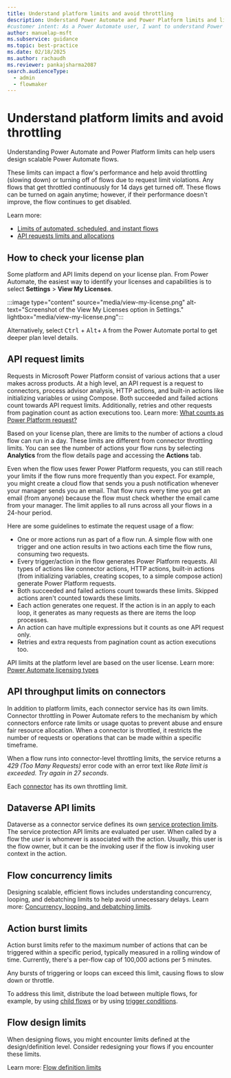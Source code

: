 ```yaml
---
title: Understand platform limits and avoid throttling
description: Understand Power Automate and Power Platform limits and licensing to design scalable flows and avoid throttling.
#customer intent: As a Power Automate user, I want to understand Power Automate and Power Platform limits, including licensing capabilities, so that I can design scalable flows and avoid throttling.
author: manuelap-msft
ms.subservice: guidance
ms.topic: best-practice
ms.date: 02/18/2025
ms.author: rachaudh
ms.reviewer: pankajsharma2087
search.audienceType: 
  - admin
  - flowmaker
---
```


# Understand platform limits and avoid throttling

Understanding Power Automate and Power Platform limits can help users design scalable Power Automate flows. 

These limits can impact a flow's performance and help avoid throttling (slowing down) or turning off of flows due to request limit violations. Any flows that get throttled continuously for 14 days get turned off. These flows can be turned on again anytime; however, if their performance doesn't improve, the flow continues to get disabled.

Learn more: 

- [Limits of automated, scheduled, and instant flows](/power-automate/limits-and-config)
- [API requests limits and allocations](/power-platform/admin/api-request-limits-allocations)

## How to check your license plan

Some platform and API limits depend on your license plan. From Power Automate, the easiest way to identify your licenses and capabilities is to select **Settings** > **View My Licenses**.

:::image type="content" source="media/view-my-license.png" alt-text="Screenshot of the View My Licenses option in Settings." lightbox="media/view-my-license.png":::

Alternatively, select <kbd>Ctrl</kbd> + <kbd>Alt</kbd>+ <kbd>A</kbd> from the Power Automate portal to get deeper plan level details. 

## API request limits

Requests in Microsoft Power Platform consist of various actions that a user makes across products. At a high level, an API request is a request to connectors, process advisor analysis, HTTP actions, and built-in actions like initializing variables or using Compose. Both succeeded and failed actions count towards API request limits. Additionally, retries and other requests from pagination count as action executions too. Learn more: [What counts as Power Platform request?](/power-platform/admin/power-automate-licensing/types)

Based on your license plan, there are limits to the number of actions a cloud flow can run in a day. These limits are different from connector throttling limits. You can see the number of actions your flow runs by selecting **Analytics** from the flow details page and accessing the **Actions** tab.

Even when the flow uses fewer Power Platform requests, you can still reach your limits if the flow runs more frequently than you expect. For example, you might create a cloud flow that sends you a push notification whenever your manager sends you an email. That flow runs every time you get an email (from anyone) because the flow must check whether the email came from your manager. The limit applies to all runs across all your flows in a 24-hour period. 

Here are some guidelines to estimate the request usage of a flow:

- One or more actions run as part of a flow run. A simple flow with one trigger and one action results in two actions each time the flow runs, consuming two requests.
- Every trigger/action in the flow generates Power Platform requests. All types of actions like connector actions, HTTP actions, built-in actions (from initializing variables, creating scopes, to a simple compose action) generate Power Platform requests. 
- Both succeeded and failed actions count towards these limits. Skipped actions aren't counted towards these limits.
- Each action generates one request. If the action is in an apply to each loop, it generates as many requests as there are items the loop processes.
- An action can have multiple expressions but it counts as one API request only.
- Retries and extra requests from pagination count as action executions too.

API limits at the platform level are based on the user license. Learn more: [Power Automate licensing types](/power-platform/admin/power-automate-licensing/types)

## API throughput limits on connectors

In addition to platform limits, each connector service has its own limits. Connector throttling in Power Automate refers to the mechanism by which connectors enforce rate limits or usage quotas to prevent abuse and ensure fair resource allocation. When a connector is throttled, it restricts the number of requests or operations that can be made within a specific timeframe.

When a flow runs into connector-level throttling limits, the service returns a *429 (Too Many Requests)* error code with an error text like *Rate limit is exceeded. Try again in 27 seconds*.

Each [connector](/connectors/connector-reference/connector-reference-powerautomate-connectors) has its own throttling limit. 

## Dataverse API limits

Dataverse as a connector service defines its own [service protection limits](/power-apps/developer/data-platform/api-limits). The service protection API limits are evaluated per user. When called by a flow the *user* is whomever is associated with the action. Usually, this user is the flow owner, but it can be the invoking user if the flow is invoking user context in the action.

## Flow concurrency limits

Designing scalable, efficient flows includes understanding concurrency, looping, and debatching limits to help avoid unnecessary delays. Learn more: [Concurrency, looping, and debatching limits](/power-automate/limits-and-config#concurrency-looping-and-debatching-limits).

## Action burst limits

Action burst limits refer to the maximum number of actions that can be triggered within a specific period, typically measured in a rolling window of time. Currently, there's a per-flow cap of 100,000 actions per 5 minutes. 

Any bursts of triggering or loops can exceed this limit, causing flows to slow down or throttle.

To address this limit, distribute the load between multiple flows,  for example, by using [child flows](/power-automate/create-child-flows) or by using [trigger conditions](optimize-power-automate-triggers.md).

## Flow design limits

When designing flows, you might encounter limits defined at the design/definition level. Consider redesigning your flows if you encounter these limits.

Learn more: [Flow definition limits](/power-automate/limits-and-config#flow-definition-limits)
